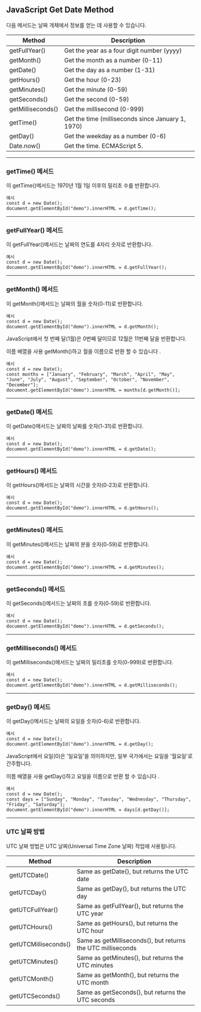 ## JavaScript Get Date Method

다음 메서드는 날짜 개체에서 정보를 얻는 데 사용할 수 있습니다.

| Method            | Description                                       |
| ----------------- | ------------------------------------------------- |
| getFullYear()     | Get the year as a four digit number (yyyy)        |
| getMonth()        | Get the month as a number (0-11)                  |
| getDate()         | Get the day as a number (1-31)                    |
| getHours()        | Get the hour (0-23)                               |
| getMinutes()      | Get the minute (0-59)                             |
| getSeconds()      | Get the second (0-59)                             |
| getMilliseconds() | Get the millisecond (0-999)                       |
| getTime()         | Get the time (milliseconds since January 1, 1970) |
| getDay()          | Get the weekday as a number (0-6)                 |
| Date.now()        | Get the time. ECMAScript 5.                       |

---

### getTime() 메서드

이 getTime()메서드는 1970년 1월 1일 이후의 밀리초 수를 반환합니다.

    예시
    const d = new Date();
    document.getElementById("demo").innerHTML = d.getTime();

---

### getFullYear() 메서드

이 getFullYear()메서드는 날짜의 연도를 4자리 숫자로 반환합니다.

    예시
    const d = new Date();
    document.getElementById("demo").innerHTML = d.getFullYear();

---

### getMonth() 메서드

이 getMonth()메서드는 날짜의 월을 숫자(0-11)로 반환합니다.

    예시
    const d = new Date();
    document.getElementById("demo").innerHTML = d.getMonth();

JavaScript에서 첫 번째 달(1월)은 0번째 달이므로 12월은 11번째 달을 반환합니다.

이름 배열을 사용 getMonth()하고 월을 이름으로 반환 할 수 있습니다 .

    예시
    const d = new Date();
    const months = ["January", "February", "March", "April", "May", "June", "July", "August", "September", "October", "November", "December"];
    document.getElementById("demo").innerHTML = months[d.getMonth()];

---

### getDate() 메서드

이 getDate()메서드는 날짜의 날짜를 숫자(1-31)로 반환합니다.

    예시
    const d = new Date();
    document.getElementById("demo").innerHTML = d.getDate();

---

### getHours() 메서드

이 getHours()메서드는 날짜의 시간을 숫자(0-23)로 반환합니다.

    예시
    const d = new Date();
    document.getElementById("demo").innerHTML = d.getHours();

---

### getMinutes() 메서드

이 getMinutes()메서드는 날짜의 분을 숫자(0-59)로 반환합니다.

    예시
    const d = new Date();
    document.getElementById("demo").innerHTML = d.getMinutes();

---

### getSeconds() 메서드

이 getSeconds()메서드는 날짜의 초를 숫자(0-59)로 반환합니다.

    예시
    const d = new Date();
    document.getElementById("demo").innerHTML = d.getSeconds();

---

### getMilliseconds() 메서드

이 getMilliseconds()메서드는 날짜의 밀리초를 숫자(0-999)로 반환합니다.

    예시
    const d = new Date();
    document.getElementById("demo").innerHTML = d.getMilliseconds();

---

### getDay() 메서드

이 getDay()메서드는 날짜의 요일을 숫자(0-6)로 반환합니다.

    예시
    const d = new Date();
    document.getElementById("demo").innerHTML = d.getDay();

JavaScript에서 요일(0)은 '일요일'을 의미하지만, 일부 국가에서는 요일을 '월요일'로 간주합니다.

이름 배열을 사용 getDay()하고 요일을 이름으로 반환 할 수 있습니다 .

    예시
    const d = new Date();
    const days = ["Sunday", "Monday", "Tuesday", "Wednesday", "Thursday", "Friday", "Saturday"];
    document.getElementById("demo").innerHTML = days[d.getDay()];

---

### UTC 날짜 방법

UTC 날짜 방법은 UTC 날짜(Universal Time Zone 날짜) 작업에 사용됩니다.

| Method               | Description                                                 |
| -------------------- | ----------------------------------------------------------- |
| getUTCDate()         | Same as getDate(), but returns the UTC date                 |
| getUTCDay()          | Same as getDay(), but returns the UTC day                   |
| getUTCFullYear()     | Same as getFullYear(), but returns the UTC year             |
| getUTCHours()        | Same as getHours(), but returns the UTC hour                |
| getUTCMilliseconds() | Same as getMilliseconds(), but returns the UTC milliseconds |
| getUTCMinutes()      | Same as getMinutes(), but returns the UTC minutes           |
| getUTCMonth()        | Same as getMonth(), but returns the UTC month               |
| getUTCSeconds()      | Same as getSeconds(), but returns the UTC seconds           |
